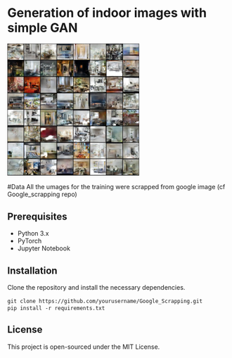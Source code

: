 # Generation of indoor images with simple GAN


<img src="Gan_result_4.jpg" alt="Generation example with one GPU" width="300"/>

#Data 
All the umages for the training were scrapped from google image (cf Google_scrapping repo)

## Prerequisites
- Python 3.x
- PyTorch
- Jupyter Notebook

## Installation
Clone the repository and install the necessary dependencies.
```
git clone https://github.com/yourusername/Google_Scrapping.git
pip install -r requirements.txt
```

## License
This project is open-sourced under the MIT License.
